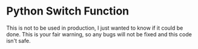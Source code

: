 # Python Switch Function

This is not to be used in production, I just wanted to know if it could be done.
This is your fair warning, so any bugs will not be fixed and this code isn't safe.
